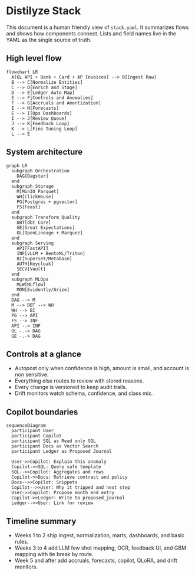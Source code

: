 # Distilyze Stack

This document is a human friendly view of `stack.yaml`. It summarizes flows and shows how components connect. Lists and field names live in the YAML as the single source of truth.

## High level flow

```mermaid
flowchart LR
  A[GL API + Bank + Card + AP Invoices] --> B[Ingest Raw]
  B --> C[Normalize Entities]
  C --> D[Enrich and Stage]
  D --> E[Ledger Auto Map]
  E --> F[Controls and Anomalies]
  F --> G[Accruals and Amortization]
  E --> H[Forecasts]
  E --> I[Ops Dashboards]
  I --> J[Review Queue]
  J --> K[Feedback Loop]
  K --> L[Fine Tuning Loop]
  L --> E
```

## System architecture

```mermaid
graph LR
  subgraph Orchestration
    DAG[Dagster]
  end
  subgraph Storage
    M[MinIO Parquet]
    WH[ClickHouse]
    PG[Postgres + pgvector]
    FS[Feast]
  end
  subgraph Transform_Quality
    DBT[dbt Core]
    GE[Great Expectations]
    OL[OpenLineage + Marquez]
  end
  subgraph Serving
    API[FastAPI]
    INF[vLLM + BentoML/Triton]
    BI[Superset/Metabase]
    AUTH[Keycloak]
    SECV[Vault]
  end
  subgraph MLOps
    MLW[MLflow]
    MON[Evidently/Arize]
  end
  DAG --> M
  M --> DBT --> WH
  WH --> BI
  PG --> API
  FS --> INF
  API --> INF
  OL -.-> DAG
  GE -.-> DAG
```

## Controls at a glance

- Autopost only when confidence is high, amount is small, and account is non sensitive.
- Everything else routes to review with stored reasons.
- Every change is versioned to keep audit trails.
- Drift monitors watch schema, confidence, and class mix.

## Copilot boundaries

```mermaid
sequenceDiagram
  participant User
  participant Copilot
  participant SQL as Read only SQL
  participant Docs as Vector Search
  participant Ledger as Proposed Journal

  User->>Copilot: Explain this anomaly
  Copilot->>SQL: Query safe template
  SQL-->>Copilot: Aggregates and rows
  Copilot->>Docs: Retrieve contract and policy
  Docs-->>Copilot: Snippets
  Copilot-->>User: Why it tripped and next step
  User->>Copilot: Propose month end entry
  Copilot->>Ledger: Write to proposed_journal
  Ledger-->>User: Link for review
```

## Timeline summary

- Weeks 1 to 2 ship ingest, normalization, marts, dashboards, and basic rules.
- Weeks 3 to 4 add LLM few shot mapping, OCR, feedback UI, and GBM mapping with tie break by route.
- Week 5 and after add accruals, forecasts, copilot, QLoRA, and drift monitors.
